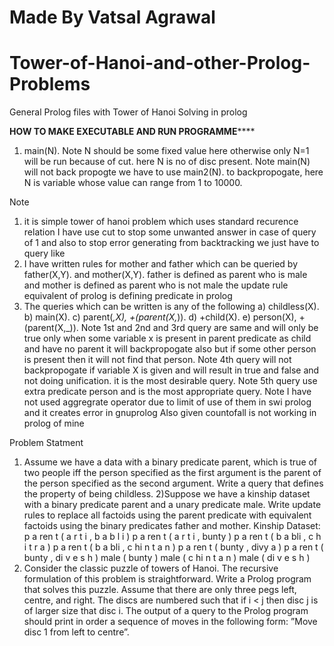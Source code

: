 # Made By Vatsal Agrawal
# Tower-of-Hanoi-and-other-Prolog-Problems
General Prolog files with Tower of Hanoi Solving in prolog

**************************HOW TO MAKE EXECUTABLE AND RUN PROGRAMME******************************

1) main(N).
Note N should be some fixed value here otherwise only N=1 will be run because of cut.
here N is no of disc present.
Note main(N) will not back propogte
we have to use 
main2(N).
to backpropogate, here N is variable whose value can range from 1 to 10000.


Note

1) it is simple tower of hanoi problem which uses standard recurence relation 
I have use cut to stop some unwanted answer in case of query of 1 and also to stop error generating from backtracking
we just have to query like
2) I have written rules for mother and father 
which can be queried by 
father(X,Y).
and 
mother(X,Y).
father is defined as parent who is male 
and mother is defined as parent who is not male
the update rule equivalent of prolog is defining predicate in prolog
3) The queries which can be written is any of the following
a) childless(X).
b) main(X).
c) parent(_,X), \+(parent(X,_)).
d) \+child(X).
e) person(X), \+(parent(X,_)).
Note 1st and 2nd and 3rd query are same and will only be true only when some variable x is present in parent predicate as child and have no parent
it will backpropogate also but if some other person is present then it will not find that person.
Note 4th query will not backpropogate if variable X is given and will result in true and false and not doing unification.
it is the most desirable query.
Note 5th query use extra predicate person and is the most appropriate query.
Note I have not used aggregrate operator due to limit of use of them in swi prolog and it creates error in gnuprolog
Also given countofall is not working in prolog of mine


Problem Statment

1) Assume we have a data with a binary predicate parent, which is true of two people
iff the person specified as the first argument is the parent of the person specified as the second
argument. Write a query that defines the property of being childless.
2)Suppose we have a kinship dataset with a binary predicate parent and a unary
predicate male. Write update rules to replace all factoids using the parent predicate with
equivalent factoids using the binary predicates father and mother. Kinship Dataset:
p a ren t ( a r t i , b a b l i )
p a ren t ( a r t i , bunty )
p a ren t ( b a bli , c h i t r a )
p a ren t ( b a bli , c hi n t a n )
p a ren t ( bunty , divy a )
p a ren t ( bunty , di v e s h )
male ( bunty )
male ( c hi n t a n )
male ( di v e s h )
3) Consider the classic puzzle of towers of Hanoi. The recursive formulation of this
problem is straightforward. Write a Prolog program that solves this puzzle. Assume that there
are only three pegs left, centre, and right. The discs are numbered such that if i < j then
disc j is of larger size that disc i. The output of a query to the Prolog program should print
in order a sequence of moves in the following form: ”Move disc 1 from left to centre”.
